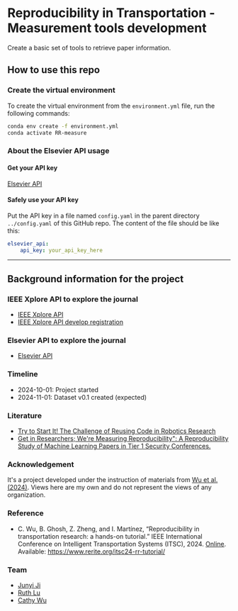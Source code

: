 # Reproducibility in Transportation - Measurement tools development
Create a basic set of tools to retrieve paper information.

## How to use this repo

### Create the virtual environment
To create the virtual environment from the `environment.yml` file, run the following commands:

```sh
conda env create -f environment.yml
conda activate RR-measure
```

### About the Elsevier API usage

#### Get your API key
[Elsevier API](https://dev.elsevier.com/)

#### Safely use your API key

Put the API key in a file named `config.yaml` in the parent directory `../config.yaml` of this GitHub repo. The content of the file should be like this:
    
```yaml
elsevier_api:
    api_key: your_api_key_here
```



----------------
## Background information for the project

### IEEE Xplore API to explore the journal
- [IEEE Xplore API](https://developer.ieee.org/)
- [IEEE Xplore API develop registration](https://developer.ieee.org/apps/register)

### Elsevier API to explore the journal
- [Elsevier API](https://dev.elsevier.com/)

### Timeline

- 2024-10-01: Project started
- 2024-11-01: Dataset v0.1 created (expected)

### Literature

- [Try to Start It! The Challenge of Reusing Code in Robotics Research](https://ieeexplore.ieee.org/document/8514000)
- [Get in Researchers; We're Measuring Reproducibility": A Reproducibility Study of Machine Learning Papers in Tier 1 Security Conferences.](https://dl.acm.org/doi/10.1145/3576915.3623130)


### Acknowledgement

It's a project developed under the instruction of materials from [Wu et al. (2024)](https://www.rerite.org/itsc24-rr-tutorial/). Views here are my own and do not represent the views of any organization.

### Reference
- C. Wu, B. Ghosh, Z. Zheng, and I. Martínez, “Reproducibility in transportation research: a hands-on tutorial.” IEEE International Conference on Intelligent Transportation Systems (ITSC), 2024. [Online](https://www.rerite.org/itsc24-rr-tutorial/). Available: https://www.rerite.org/itsc24-rr-tutorial/

### Team
- [Junyi Ji](https://www.jijunyi.com)
- [Ruth Lu](https://github.com/erasedbird)
- [Cathy Wu](https://www.wucathy.com)